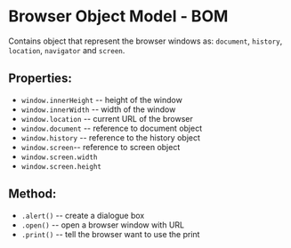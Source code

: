 # Browser Object Model - BOM

Contains object that represent the browser windows as: ``document``, ``history``, ``location``, ``navigator`` and ``screen``.

## Properties:
- ``window.innerHeight`` -- height of the window 
- ``window.innerWidth`` -- width of the window 
- ``window.location`` -- current URL of the browser
- ``window.document`` -- reference to document object
- ``window.history`` -- reference to the history object
- ``window.screen``-- reference to screen object
- ``window.screen.width``
- ``window.screen.height``

## Method:
- ``.alert()`` --  create a dialogue box
- ``.open()`` -- open a browser window with URL 
- ``.print()`` -- tell the browser want to use the print